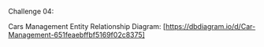 Challenge 04:

Cars Management Entity Relationship Diagram: [https://dbdiagram.io/d/Car-Management-651feaebffbf5169f02c8375]
